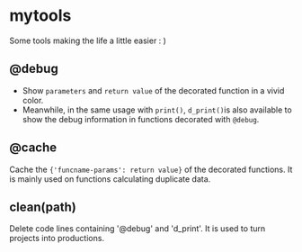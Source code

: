 # mytools
Some tools making the life a little easier : )
## @debug
+ Show `parameters` and `return value` of the decorated function in a vivid color.
+ Meanwhile, in the same usage with `print()`, `d_print()`is also available to show the debug information in functions decorated with `@debug`.
## @cache
Cache the `{'funcname-params': return value}` of the decorated functions. It is mainly used on functions calculating duplicate data.
## clean(path)
Delete code lines containing '@debug' and 'd_print'. It is used to turn projects into productions.